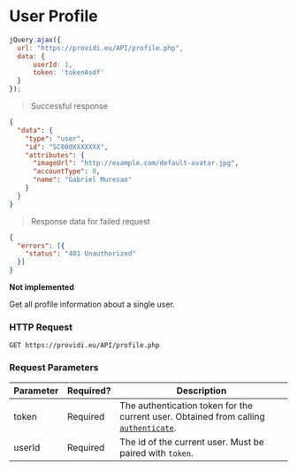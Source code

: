 # User Profile

```js
jQuery.ajax({
  url: "https://providi.eu/API/profile.php",
  data: {
      userId: 1,
      token: 'tokenAsdf'
  }
});
```

> Successful response

```json
{
  "data": {
    "type": "user",
    "id": "SC000XXXXXXX",
    "attributes": {
      "imageUrl": "http://example.com/default-avatar.jpg",
      "accountType": 0,
      "name": "Gabriel Muresan"
    }
  }
}
```

> Response data for failed request

```json
{
  "errors": [{
    "status": "401 Unauthorized"
  }]
}
```

<aside class="warning">
  <strong>Not implemented</strong>
</aside>

Get all profile information about a single user.

### HTTP Request
`GET https://providi.eu/API/profile.php`

### Request Parameters
Parameter | Required? | Description
--------- | --------- | -----------
token | Required | The authentication token for the current user. Obtained from calling [`authenticate`](#authentication).
userId | Required | The id of the current user. Must be paired with `token`.
